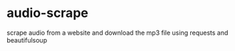 # audio-scrape

scrape audio from a website and download the mp3 file using requests and beautifulsoup

